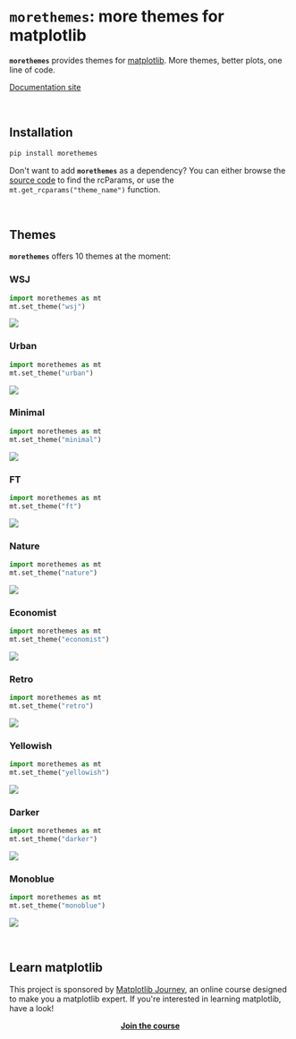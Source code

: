 
<!-- Automatically generated, do not change by hand. Use docs/script/make.py instead. -->

# `morethemes`: more themes for matplotlib

**`morethemes`** provides themes for [matplotlib](https://matplotlib.org/). More themes, better plots, one line of code.

[Documentation site](https://josephbarbierdarnal.github.io/morethemes/)



<br>

## Installation

```bash
pip install morethemes
```

Don't want to add **`morethemes`** as a dependency? You can either browse the [source code](https://github.com/JosephBARBIERDARNAL/morethemes/blob/main/morethemes/themes.py) to find the rcParams, or use the `mt.get_rcparams("theme_name")` function.

    
<br>

## Themes

**`morethemes`** offers 10 themes at the moment:
    
### WSJ

```python
import morethemes as mt
mt.set_theme("wsj")
```

[![](https://raw.githubusercontent.com/JosephBARBIERDARNAL/morethemes/refs/heads/main/docs/img/wsj.png)](https://josephbarbierdarnal.github.io/morethemes/)

    
### Urban

```python
import morethemes as mt
mt.set_theme("urban")
```

[![](https://raw.githubusercontent.com/JosephBARBIERDARNAL/morethemes/refs/heads/main/docs/img/urban.png)](https://josephbarbierdarnal.github.io/morethemes/)

    
### Minimal

```python
import morethemes as mt
mt.set_theme("minimal")
```

[![](https://raw.githubusercontent.com/JosephBARBIERDARNAL/morethemes/refs/heads/main/docs/img/minimal.png)](https://josephbarbierdarnal.github.io/morethemes/)

    
### FT

```python
import morethemes as mt
mt.set_theme("ft")
```

[![](https://raw.githubusercontent.com/JosephBARBIERDARNAL/morethemes/refs/heads/main/docs/img/ft.png)](https://josephbarbierdarnal.github.io/morethemes/)

    
### Nature

```python
import morethemes as mt
mt.set_theme("nature")
```

[![](https://raw.githubusercontent.com/JosephBARBIERDARNAL/morethemes/refs/heads/main/docs/img/nature.png)](https://josephbarbierdarnal.github.io/morethemes/)

    
### Economist

```python
import morethemes as mt
mt.set_theme("economist")
```

[![](https://raw.githubusercontent.com/JosephBARBIERDARNAL/morethemes/refs/heads/main/docs/img/economist.png)](https://josephbarbierdarnal.github.io/morethemes/)

    
### Retro

```python
import morethemes as mt
mt.set_theme("retro")
```

[![](https://raw.githubusercontent.com/JosephBARBIERDARNAL/morethemes/refs/heads/main/docs/img/retro.png)](https://josephbarbierdarnal.github.io/morethemes/)

    
### Yellowish

```python
import morethemes as mt
mt.set_theme("yellowish")
```

[![](https://raw.githubusercontent.com/JosephBARBIERDARNAL/morethemes/refs/heads/main/docs/img/yellowish.png)](https://josephbarbierdarnal.github.io/morethemes/)

    
### Darker

```python
import morethemes as mt
mt.set_theme("darker")
```

[![](https://raw.githubusercontent.com/JosephBARBIERDARNAL/morethemes/refs/heads/main/docs/img/darker.png)](https://josephbarbierdarnal.github.io/morethemes/)

    
### Monoblue

```python
import morethemes as mt
mt.set_theme("monoblue")
```

[![](https://raw.githubusercontent.com/JosephBARBIERDARNAL/morethemes/refs/heads/main/docs/img/monoblue.png)](https://josephbarbierdarnal.github.io/morethemes/)

    

<br>

## Learn matplotlib

This project is sponsored by [Matplotlib Journey](https://www.matplotlib-journey.com/), an online course designed to make you a matplotlib expert. If you're interested in learning matplotlib, have a look!

<center>

[**Join the course**](https://www.matplotlib-journey.com/)

</center>

<br>
    